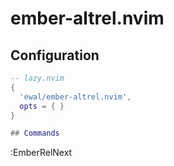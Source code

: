 # ember-altrel.nvim

## Configuration

```lua
-- lazy.nvim
{
  'ewal/ember-altrel.nvim',
  opts = { }
}

## Commands

```
:EmberRelNext
```
